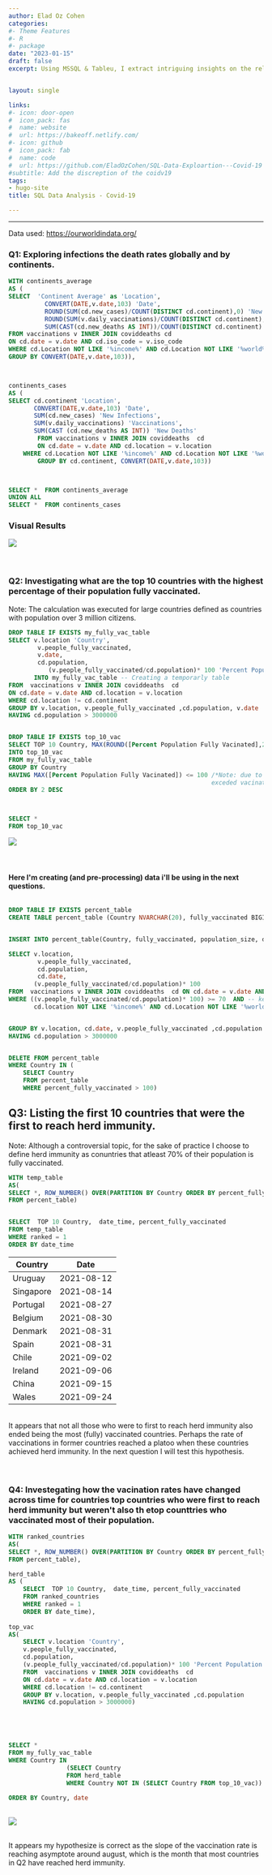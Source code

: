 ```yaml
---
author: Elad Oz Cohen
categories:
#- Theme Features
#- R
#- package
date: "2023-01-15"
draft: false
excerpt: Using MSSQL & Tableu, I extract intriguing insights on the relationship between infections rate, mortality and vaccinations. Skills used - CTE, DML, Joins, Group By, Unions.


layout: single

links:
#- icon: door-open
#  icon_pack: fas
#  name: website
#  url: https://bakeoff.netlify.com/ 
#- icon: github
#  icon_pack: fab
#  name: code
#  url: https://github.com/EladOzCohen/SQL-Data-Exploartion---Covid-19
#subtitle: Add the discreption of the coidv19
tags:
- hugo-site
title: SQL Data Analysis - Covid-19

---
```


---


Data used: https://ourworldindata.org/
<br>




### Q1: Exploring infections the death rates globally and by continents.

```SQL
WITH continents_average 
AS (
SELECT  'Continent Average' as 'Location', 
	      CONVERT(DATE,v.date,103) 'Date',
		  ROUND(SUM(cd.new_cases)/COUNT(DISTINCT cd.continent),0) 'New Infections',
		  ROUND(SUM(v.daily_vaccinations)/COUNT(DISTINCT cd.continent),0) 'Vaccinations',
		  SUM(CAST(cd.new_deaths AS INT))/COUNT(DISTINCT cd.continent) 'New Deaths'
FROM vaccinations v INNER JOIN coviddeaths cd 
ON cd.date = v.date AND cd.iso_code = v.iso_code
WHERE cd.Location NOT LIKE '%income%' AND cd.Location NOT LIKE '%world%' AND cd.Location != cd.continent
GROUP BY CONVERT(DATE,v.date,103)),



continents_cases
AS (
SELECT cd.continent 'Location',
	   CONVERT(DATE,v.date,103) 'Date',
	   SUM(cd.new_cases) 'New Infections',
	   SUM(v.daily_vaccinations) 'Vaccinations',
	   SUM(CAST (cd.new_deaths AS INT)) 'New Deaths'
		FROM vaccinations v INNER JOIN coviddeaths  cd 
		ON cd.date = v.date AND cd.location = v.location
	WHERE cd.Location NOT LIKE '%income%' AND cd.Location NOT LIKE '%world%' AND cd.Location != cd.continent
		GROUP BY cd.continent, CONVERT(DATE,v.date,103))



SELECT *  FROM continents_average
UNION ALL
SELECT *  FROM continents_cases
```

### Visual Results
<img loading = "lazy" src ="https://camo.githubusercontent.com/76ac060345d562b724f2320c07806c1735d4cb917e6603dd53001857a4a3026e/68747470733a2f2f7075626c69632e7461626c6561752e636f6d2f7374617469632f696d616765732f51312f51315f576f726b426f6f6b2f44617368626f617264312f315f7273732e706e67">



<br>
<br>
<br>


### Q2: Investigating what are the top 10 countries with the highest percentage of their population fully vaccinated.
Note: The calculation was executed for large countries defined as countries with population over 3 million citizens.


```SQL
DROP TABLE IF EXISTS my_fully_vac_table
SELECT v.location 'Country',
		v.people_fully_vaccinated,
		v.date,
		cd.population,
	       (v.people_fully_vaccinated/cd.population)* 100 'Percent Population Fully Vacinated'
	   INTO my_fully_vac_table -- Creating a temporarly table 
FROM  vaccinations v INNER JOIN coviddeaths  cd 
ON cd.date = v.date AND cd.location = v.location
WHERE cd.location != cd.continent
GROUP BY v.location, v.people_fully_vaccinated ,cd.population, v.date
HAVING cd.population > 3000000


DROP TABLE IF EXISTS top_10_vac
SELECT TOP 10 Country, MAX(ROUND([Percent Population Fully Vacinated],2)) AS 'Percent Vaccinated' 
INTO top_10_vac
FROM my_fully_vac_table
GROUP BY Country
HAVING MAX([Percent Population Fully Vacinated]) <= 100 /*Note: due to vaccination of non-residentce, some contries
														exceded vacinating 100% of their population, thus removed from output*/
ORDER BY 2 DESC



SELECT * 
FROM top_10_vac
```


<img loading = "lazy" src= https://camo.githubusercontent.com/989e42c74d2d5b15669078b40cf4f2314d1949a055c62d007a325843e9936d4c/68747470733a2f2f7075626c69632e7461626c6561752e636f6d2f7374617469632f696d616765732f51322f51325f576f726b426f6f6b2f44617368626f617264312f315f7273732e706e67>

<br>
<br>
<br>

#### Here I'm creating (and pre-processing) data i'll be using in the next questions.



```SQL

DROP TABLE IF EXISTS percent_table
CREATE TABLE percent_table (Country NVARCHAR(20), fully_vaccinated BIGINT, population_size BIGINT ,date_time DATE, percent_fully_vaccinated FLOAT)


INSERT INTO percent_table(Country, fully_vaccinated, population_size, date_time, percent_fully_vaccinated)

SELECT v.location,
		v.people_fully_vaccinated,
		cd.population,
		cd.date,
	   (v.people_fully_vaccinated/cd.population)* 100 
FROM  vaccinations v INNER JOIN coviddeaths  cd ON cd.date = v.date AND cd.location = v.location
WHERE ((v.people_fully_vaccinated/cd.population)* 100) >= 70  AND -- keeping only those who crossed the "herd immunity" threshold.
	   cd.location NOT LIKE '%income%' AND cd.Location NOT LIKE '%world%' -- removing non-relevent observations.


GROUP BY v.location, cd.date, v.people_fully_vaccinated ,cd.population
HAVING cd.population > 3000000 


DELETE FROM percent_table
WHERE Country IN (
    SELECT Country
    FROM percent_table
    WHERE percent_fully_vaccinated > 100)


```





## Q3: Listing the first 10 countries that were the first to reach herd immunity.
Note: Although a controversial topic, for the sake of practice I choose to define herd immunity as conuntries that atleast 70% of their population is fully vaccinated.


```SQL
WITH temp_table
AS(
SELECT *, ROW_NUMBER() OVER(PARTITION BY Country ORDER BY percent_fully_vaccinated) 'ranked'
FROM percent_table)


SELECT  TOP 10 Country,  date_time, percent_fully_vaccinated
FROM temp_table
WHERE ranked = 1
ORDER BY date_time
```



| Country | Date |
|---------|------|
|Uruguay | 2021-08-12|
|Singapore | 2021-08-14|
|Portugal | 2021-08-27|
|Belgium | 2021-08-30|
|Denmark | 2021-08-31|
|Spain	| 2021-08-31|
|Chile | 2021-09-02|
|Ireland | 2021-09-06|
|China | 2021-09-15|
|Wales |2021-09-24|


<br>
It appears that not all those who were to first to reach herd immunity also ended being the most (fully) vaccinated countries. Perhaps the rate of vaccinations in former countries reached a platoo when these countries achieved herd immunity. In the next question I will test this hypothesis.

<br>
<br>
<br>



### Q4: Investegating how the vacination rates have changed across time for countries top countries who were first to reach herd immunity but weren't also th etop counttries who vaccinated most of their population.

```SQL
WITH ranked_countries
AS(
SELECT *, ROW_NUMBER() OVER(PARTITION BY Country ORDER BY percent_fully_vaccinated) 'ranked'
FROM percent_table),

herd_table
AS (
	SELECT  TOP 10 Country,  date_time, percent_fully_vaccinated
	FROM ranked_countries
	WHERE ranked = 1
	ORDER BY date_time),
	
top_vac
AS(
	SELECT v.location 'Country',
	v.people_fully_vaccinated,
	cd.population,
	(v.people_fully_vaccinated/cd.population)* 100 'Percent Population Fully Vacinated'
	FROM  vaccinations v INNER JOIN coviddeaths  cd 
	ON cd.date = v.date AND cd.location = v.location
	WHERE cd.location != cd.continent
	GROUP BY v.location, v.people_fully_vaccinated ,cd.population
	HAVING cd.population > 3000000)





SELECT *
FROM my_fully_vac_table
WHERE Country IN 
				(SELECT Country
				FROM herd_table 
				WHERE Country NOT IN (SELECT Country FROM top_10_vac))

ORDER BY Country, date
```

<br>


<img loading = "lazy" src = https://camo.githubusercontent.com/0f3d279f305391beceb0c2f8005f4a3fd52ca2aee66da686f560346f413442a6/68747470733a2f2f7075626c69632e7461626c6561752e636f6d2f7374617469632f696d616765732f436f2f436f7669642d31395175657374696f6e342f44617368626f617264312f315f7273732e706e67>

<br>
<br>

It appears my hypothesize is correct as the slope of the vaccination rate is reaching asymptote around august, which is the month that most countries in Q2 have reached herd immunity.



